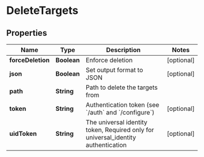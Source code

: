 

# DeleteTargets


## Properties

| Name | Type | Description | Notes |
|------------ | ------------- | ------------- | -------------|
|**forceDeletion** | **Boolean** | Enforce deletion |  [optional] |
|**json** | **Boolean** | Set output format to JSON |  [optional] |
|**path** | **String** | Path to delete the targets from |  |
|**token** | **String** | Authentication token (see &#x60;/auth&#x60; and &#x60;/configure&#x60;) |  [optional] |
|**uidToken** | **String** | The universal identity token, Required only for universal_identity authentication |  [optional] |




